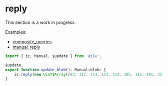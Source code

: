 # reply

This section is a work in progress.

Examples:

-   [composite_queries](https://github.com/demergent-labs/azle/tree/main/examples/composite_queries)
-   [manual_reply](https://github.com/demergent-labs/azle/tree/main/examples/manual_reply)

```typescript
import { ic, Manual, $update } from 'azle';

$update;
export function update_blob(): Manual<blob> {
    ic.reply(new Uint8Array([83, 117, 114, 112, 114, 105, 115, 101, 33]));
}
```
